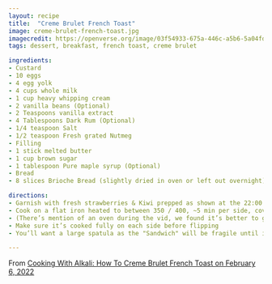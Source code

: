 ```yaml
---
layout: recipe
title:  "Creme Brulet French Toast"
image: creme-brulet-french-toast.jpg
imagecredit: https://openverse.org/image/03f54933-675a-446c-a5b6-5a04fd882939
tags: dessert, breakfast, french toast, creme brulet

ingredients:
- Custard
- 10 eggs
- 4 egg yolk
- 4 cups whole milk
- 1 cup heavy whipping cream
- 2 vanilla beans (Optional)
- 2 Teaspoons vanilla extract
- 4 Tablespoons Dark Rum (Optional)
- 1/4 teaspoon Salt
- 1/2 teaspoon Fresh grated Nutmeg
- Filling
- 1 stick melted butter
- 1 cup brown sugar
- 1 tablespoon Pure maple syrup (Optional)
- Bread
- 8 slices Brioche Bread (slightly dried in oven or left out overnight)

directions:
- Garnish with fresh strawberries & Kiwi prepped as shown at the 22:00 min mark of the vid (Thank you Mohr!)
- Cook on a flat iron heated to between 350 / 400, ~5 min per side, covered. (Looking for a nice browning on the outside)
- (There’s mention of an oven during the vid, we found it’s better to go right onto the flat iron, no oven needed for final bake)
- Make sure it’s cooked fully on each side before flipping
- You’ll want a large spatula as the "Sandwich" will be fragile until it is heated.

---
```


From [Cooking With Alkali: How To Creme Brulet French Toast on February 6, 2022](https://www.youtube.com/watch?v=J3-m0mqENhM&list=PLQYPT6tB8lNZiHXGgc2kKrcj1FABFiiek&index=3)
